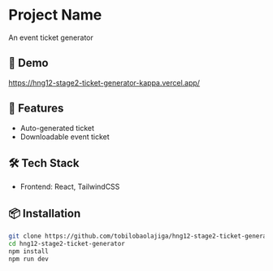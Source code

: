 # Project Name

An event ticket generator

## 📸 Demo
https://hng12-stage2-ticket-generator-kappa.vercel.app/

## 🚀 Features
- Auto-generated ticket
- Downloadable event ticket

## 🛠️ Tech Stack
- Frontend: React, TailwindCSS


## 📦 Installation

```bash
git clone https://github.com/tobilobaolajiga/hng12-stage2-ticket-generator.git
cd hng12-stage2-ticket-generator
npm install
npm run dev
